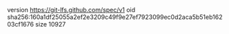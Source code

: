 version https://git-lfs.github.com/spec/v1
oid sha256:160a1df25055a2ef2e3209c49f9e27ef7923099ec0d2aca5b51eb16203cf1676
size 10927
